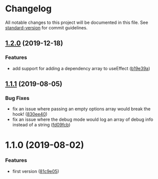 # Changelog

All notable changes to this project will be documented in this file. See [standard-version](https://github.com/conventional-changelog/standard-version) for commit guidelines.

## [1.2.0](https://github.com/robcalcroft/react-use-lazy-load-image/compare/v1.1.1...v1.2.0) (2019-12-18)


### Features

* add support for adding a dependency array to useEffect ([b19e39a](https://github.com/robcalcroft/react-use-lazy-load-image/commit/b19e39a54eec13183d02f798260ca402a50d2ed2))

## [1.1.1](https://github.com/robcalcroft/react-use-lazy-load-image/compare/v1.1.0...v1.1.1) (2019-08-05)


### Bug Fixes

* fix an issue where passing an empty options array would break the hook! ([830ee40](https://github.com/robcalcroft/react-use-lazy-load-image/commit/830ee40))
* fix an issue where the debug mode would log an array of debug info instead of a string ([fd09fcb](https://github.com/robcalcroft/react-use-lazy-load-image/commit/fd09fcb))



# 1.1.0 (2019-08-02)


### Features

* first version ([81c9e05](https://github.com/robcalcroft/react-use-lazy-load-image/commit/81c9e05))
